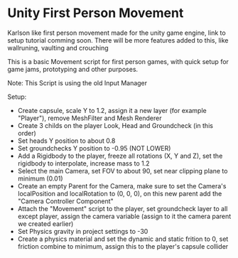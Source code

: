 # Unity First Person Movement

Karlson like first person movement made for the unity game engine, link to setup tutorial comming soon.
There will be more features added to this, like wallruning, vaulting and crouching

This is a basic Movement script for first person games, with quick setup for game jams, prototyping and other purposes. 

Note: This Script is using the old Input Manager

Setup:
 - Create capsule, scale Y to 1.2, assign it a new layer (for example "Player"), remove MeshFilter and Mesh Renderer
 - Create 3 childs on the player Look, Head and Groundcheck (in this order)
 - Set heads Y position to about 0.8
 - Set groundchecks Y position to -0.95 (NOT LOWER)
 - Add a Rigidbody to the player, freeze all rotations (X, Y and Z), set the rigidbody to interpolate, increase mass to 1.2
 - Select the main Camera, set FOV to about 90, set near clipping plane to minimum (0.01)
 - Create an empty Parent for the Camera, make sure to set the Camera's localPosition and localRotation to (0, 0, 0), on this new parent add the "Camera Controller Component"
 - Attach the "Movement" script to the player, set groundcheck layer to all except player, assign the camera variable (assign to it the camera parent we created earlier)
 - Set Physics gravity in project settings to -30
 - Create a physics material and set the dynamic and static frition to 0, set friction combine to minimum, assign this to the player's capsule collider
 
